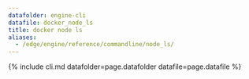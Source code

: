```yaml
---
datafolder: engine-cli
datafile: docker_node_ls
title: docker node ls
aliases:
  - /edge/engine/reference/commandline/node_ls/
---
```

<!--
This page is automatically generated from Docker's source code. If you want to
suggest a change to the text that appears here, open a ticket or pull request
in the source repository on GitHub:

https://github.com/docker/cli
-->
{% include cli.md datafolder=page.datafolder datafile=page.datafile %}
